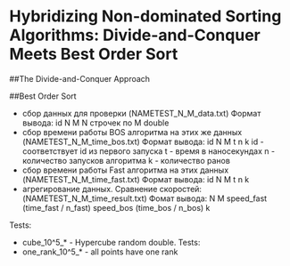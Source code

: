 # Hybridizing Non-dominated Sorting Algorithms: Divide-and-Conquer Meets Best Order Sort

##The Divide-and-Conquer Approach

##Best Order Sort


- сбор данных для проверки (NAMETEST_N_M_data.txt)
    Формат вывода:
    id N M
    N строчек по M double
- сбор времени работы BOS алгоритма на этих же данных (NAMETEST_N_M_time_bos.txt)
    Формат вывода:
    id N M t n k
    id - соответствует id из первого запуска
    t - время в наносекундах
    n - количество запусков алгоритма
    k - количество ранов
- сбор времени работы Fast алгоритма на этих данных (NAMETEST_N_M_time_fast.txt)
    Формат вывода:
    id N M t n k
- агрегирование данных.
 Сравнение скоростей:
 (NAMETEST_N_M_time_result.txt)
    Фомат вывода:
    N M
    speed_fast (time_fast / n_fast)
    speed_bos (time_bos / n_bos)
    k

Tests:
- cube_10^5_* - Hypercube random double.
Tests:
- one_rank_10^5_* - all points have one rank





